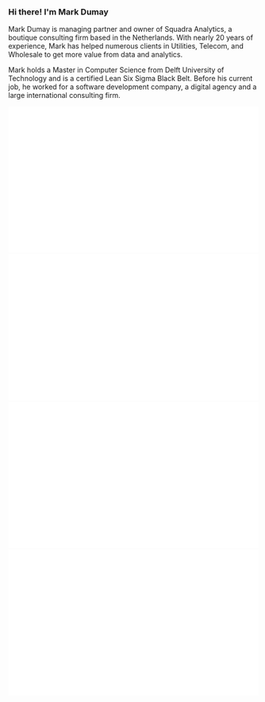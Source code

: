 ### Hi there! I'm Mark Dumay

Mark Dumay is managing partner and owner of Squadra Analytics, a boutique consulting firm based in the Netherlands. With nearly 20 years of experience, Mark has helped numerous clients in Utilities, Telecom, and Wholesale to get more value from data and analytics.

Mark holds a Master in Computer Science from Delft University of Technology and is a certified Lean Six Sigma Black Belt. Before his current job, he worked for a software development company, a digital agency and a large international consulting firm.

![](https://raw.githubusercontent.com/markdumay/github-stats/master/generated/overview.svg#gh-dark-mode-only)
![](https://raw.githubusercontent.com/markdumay/github-stats/master/generated/overview.svg#gh-light-mode-only)
![](https://raw.githubusercontent.com/markdumay/github-stats/master/generated/languages.svg#gh-dark-mode-only)
![](https://raw.githubusercontent.com/markdumay/github-stats/master/generated/languages.svg#gh-light-mode-only)
